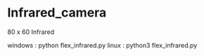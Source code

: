 # Infrared_camera
80 x 60 Infrared

windows : python flex_infrared.py
linux : python3 flex_infrared.py
